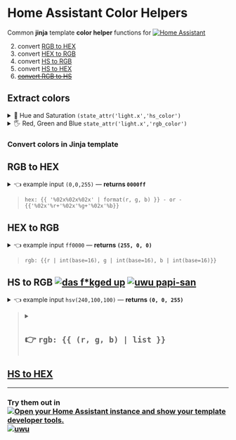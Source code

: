 # Home Assistant Color Helpers

Common **jinja** template **color helper** functions for [![Home Assistant](https://img.shields.io/badge/Home-Assistant-555?logo=HomeAssistant&logoColor=fff&labelColor=03a9f4&style=flat)](https://github.com/home-assistant)

2. convert [RGB to HEX](#rgb-to-hex)
3. convert [HEX to RGB](#hex-to-rgb)
5. convert [HS to RGB](#hs-to-rgb)
5. convert [HS to HEX](#hs-to-hex)
4. [~~convert RGB to HS~~](#home-assistant-color-helpers)

## Extract colors

<details>
  <summary> 🖖 Hue and Saturation <code>(state_attr('light.x','hs_color')</code> </summary>

```jinja
{%- set h = (state_attr('light.desk','hs_color') | list )[0] -%}
  # hue: {{ h }}
{%- set s = (state_attr('light.desk','hs_color') | list )[1] -%}
  # saturation: {{ s }}
```

</details>


<details>
  <summary> 🖐 Red, Green and Blue <code>state_attr('light.x','rgb_color')</code> </summary>

```jinja
{%- set r = (state_attr('light.desk','rgb_color') | list )[0] -%}
  # red: {{ r }}
{%- set g = (state_attr('light.desk','rgb_color') | list )[1] -%}
  # green: {{ g }}
{%- set b = (state_attr('light.desk','rgb_color') | list )[2] -%}
  # blue: {{ b }}
```

</details>

### Convert colors in Jinja template

## RGB to HEX

<details>
  <summary> 👈 example input <code>(0,0,255)</code> — <b>returns <code>0000ff</code></b> </summary>
  
```jinja
{%- set r = 0 -%}
{%- set g = 0 -%}
{%- set b = 255 -%}
```

</details>

> ```jinja
> hex: {{ '%02x%02x%02x' | format(r, g, b) }} - or - {{'%02x'%r+'%02x'%g+'%02x'%b}} 
> ```

## HEX to RGB

<details>
  <summary> 👈 example input <code>ff0000</code> — <b>returns <code>(255, 0, 0)</code></b> </summary>
  
```jinja
{%- set rr = 'ff' -%}
{%- set gg = '00' -%}
{%- set bb = '00' -%}
```

</details>

> ```jinja
> rgb: {{r | int(base=16), g | int(base=16), b | int(base=16)}}
> ```

## HS to RGB [![](https://img.shields.io/badge/🔥-🔫%20😡-B41717.svg?logo=jinja&logoColor=fff&labelColor=B41717&style=flat&color=rgba(180,23,23,0.3) "das f*kged up")](https://www.youtube.com/watch?v=MUx9BEu0ww0) [![](https://img.shields.io/github/sponsors/velijv?logo=githubsponsors&label=🥺&style=flat&labelColor=ff1493&logoColor=fff&color=rgba(234,74,170,0.5) "uwu papi-san")](https://github.com/sponsors/velijv)

<details>
  <summary> 👈 example input <code>hsv(240,100,100)</code> — <b>returns <code>(0, 0, 255)</code></b> </summary>
  
```jinja
{%- set h = (state_attr('light.desk','hs_color') | list )[0]  -%}
{%- set s = 100 -%}
{%- set v = (state_attr('light.desk','hs_color') | list )[1] -%} 
```

***

**`s` stays at `100`**. Because you only get 2 values from light in HA. An 🕯️ emitting light does not have *saturation*, it has 🔆 **brightness**.

</details>



<blockquote>
<details>
  <summary> <h2> 👉 <b><code>rgb: {{ (r, g, b) | list }}</code> </b> </h2> </summary>

```jinja
{%- set h = 360 -%}
{%- set s = 100 -%}
{%- set v = 100 -%}
{%- set i = (h * 6 ) | round(2,'floor') -%}
{%- set f = h * 6  - i  -%}
{%- set p = v * (1 - s) -%}
{%- set q = v * (1 - f * s) -%}
{%- set t = v * (1 - (1 - f) * s) -%}
{%- if i % 6 == 0 -%}
  {%- set r = v | int -%}
  {%- set g = t | int -%} 
  {%- set b = p | int -%}
{%- elif i % 6 == 1 -%}
  {%- set r = q | int -%}
  {%- set g = v | int -%}
  {%- set b = p | int -%}
{%- elif i % 6 == 2 -%}
  {%- set r = p | int -%}
  {%- set g = v | int -%}
  {%- set b = t | int -%}
{%- elif i % 6 == 3 -%}
  {%- set r = p | int -%}
  {%- set g = q | int -%}
  {%- set b = v | int -%}
{%- elif i % 6 == 4 -%}
  {%- set r = t | int -%}
  {%- set g = p | int -%}
  {%- set b = v | int -%}
{%- elif i % 6 == 5 -%}
  {%- set r = v | int -%}
  {%- set g = p | int -%}
  {%- set b = q | int -%}
{%- endif -%}

rgb: {{ (r, g, b) | list }}
```

</details>
</blockquote>

## [HS to HEX](#rgb-to-hex)

***

### Try them out in [![Open your Home Assistant instance and show your template developer tools.](https://img.shields.io/badge/My%20🫵-Template%20Dev%20Tools%20🥷-555?logo=HomeAssistant&logoColor=fff&labelColor=555&style=flat&color=03a9f4)](https://my.home-assistant.io/redirect/developer_template/) [![uwu](https://img.shields.io/github/sponsors/velijv?logo=githubsponsors&label=🫠&style=flat-square&labelColor=rgba(0,0,0,0)&color=rgba(234,74,170,0.5) "for jsut 1 doolar you can lead a por man to fish")](https://github.com/sponsors/velijv) 
